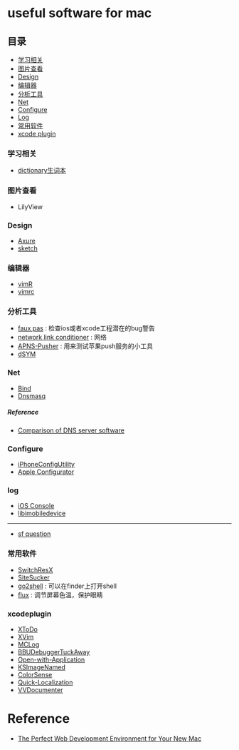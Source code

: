 useful software for mac
===================
 
## 目录
 
* [学习相关](#学习相关)
* [图片查看](#图片查看)
* [Design](#design)
* [编辑器](#编辑器)
* [分析工具](#分析工具)
* [Net](#net)
* [Configure](#configure)
* [Log](#log)
* [常用软件](#常用软件)
* [xcode plugin](#xcodeplugin)
 
 
### 学习相关
 
* [dictionary生词本](https://github.com/pooriaazimi/BetterDictionary)
 
### 图片查看 
 
* LilyView
 
### Design
* [Axure](http://www.axure.com/)
* [sketch](http://bohemiancoding.com/sketch/)

### 编辑器
 
* [vimR](https://github.com/qvacua/vimr)
* [vimrc](https://github.com/amix/vimrc)
 
 
### 分析工具
 
* [faux pas](http://fauxpasapp.com/) : 检查ios或者xcode工程潜在的bug警告
* [network link conditioner](http://nshipster.com/network-link-conditioner/) : 网络
* [APNS-Pusher](https://github.com/blommegard/APNS-Pusher) : 用来测试苹果push服务的小工具
* [dSYM]()

### Net

* [Bind](http://www.softpedia.com/get/Network-Tools/Misc-Networking-Tools/BIND.shtml)
* [Dnsmasq](http://www.thekelleys.org.uk/dnsmasq/doc.html)

##### Reference
* [Comparison of DNS server software](http://en.wikipedia.org/wiki/Comparison_of_DNS_server_software)

### Configure

* [iPhoneConfigUtility](http://support.apple.com/kb/DL1465)
* [Apple Configurator](https://itunes.apple.com/us/app/apple-configurator/id434433123?mt=12)

### log

* [iOS Console](http://support.omnigroup.com/ios-console-log) 
* [libimobiledevice](https://github.com/benvium/libimobiledevice-macosx)

-------
* [sf question](http://stackoverflow.com/questions/7277804/ios-iphone-ipad-ipodtouch-view-real-time-console-log-terminal)
 
### 常用软件
 
* [SwitchResX](http://www.madrau.com/)
* [SiteSucker](http://www.sitesucker.us/ios/ios.html)
* [go2shell](http://zipzapmac.com/go2shell) : 可以在finder上打开shell
* [flux](https://justgetflux.com/) : 调节屏幕色温，保护眼睛


### xcodeplugin
 
* [XToDo](https://github.com/trawor/XToDo)
* [XVim](https://github.com/JugglerShu/XVim)
* [MCLog](https://github.com/yuhua-chen/MCLog)
* [BBUDebuggerTuckAway](https://github.com/neonichu/BBUDebuggerTuckAway)
* [Open-with-Application](https://github.com/inquisitiveSoft/Open-with-Application)
* [KSImageNamed](https://github.com/ksuther/KSImageNamed-Xcode)
* [ColorSense](https://github.com/omz/ColorSense-for-Xcode)
* [Quick-Localization](https://github.com/nanaimostudio/Xcode-Quick-Localization)
* [VVDocumenter](https://github.com/onevcat/VVDocumenter-Xcode)



Reference
=======
* [The Perfect Web Development Environment for Your New Mac](http://mallinson.ca/osx-web-development/)
